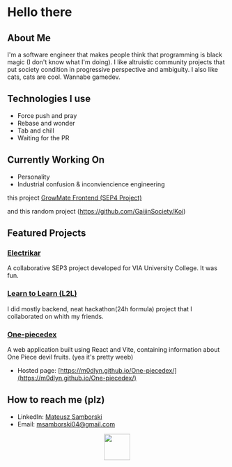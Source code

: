 # Hello there

## About Me 
I'm a software engineer that makes people think that programming is black magic (I don't know what I'm doing).
I like altruistic community projects that put society condition in progressive perspective and ambiguity. I also like cats, cats are cool.
Wannabe gamedev.

##  Technologies I use
  - Force push and pray
  - Rebase and wonder
  - Tab and chill
  - Waiting for the PR

##  Currently Working On
- Personality
- Industrial confusion & inconviencience engineering
 
 this project [GrowMate Frontend (SEP4 Project)](https://github.com/SEP4-2025/frontend-sep4)
 
 and this random project (https://github.com/GaijinSociety/Koi)


##  Featured Projects
### [Electrikar](https://github.com/PlamenMichev/electrikar)
A collaborative SEP3 project developed for VIA University College. It was fun.
### [Learn to Learn (L2L)](https://github.com/M0dlyn/Learn2Learn)
I did mostly backend, neat hackathon(24h formula) project that I collaborated on whith my friends.

### [One-piecedex](https://github.com/M0dlyn/One-piecedex)
A web application built using React and Vite, containing information about One Piece devil fruits. (yea it's pretty weeb)
- Hosted page: [https://m0dlyn.github.io/One-piecedex/](https://m0dlyn.github.io/One-piecedex/)

##  How to reach me (plz)
- LinkedIn: [Mateusz Samborski](https://www.linkedin.com/in/mateusz-samborski-a5493b289)
- Email: msamborski04@gmail.com

<div align="center">
  <img height="60" src="https://user-images.githubusercontent.com/85019514/202857334-f4c1c7cb-da3c-428b-8867-3bf1baf3077c.gif"/>
</div>
